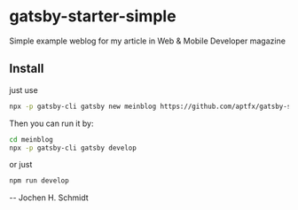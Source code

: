 # gatsby-starter-simple

Simple example weblog for my article in Web &amp; Mobile Developer magazine

## Install

just use

```sh
npx -p gatsby-cli gatsby new meinblog https://github.com/aptfx/gatsby-starter-simple
```

Then you can run it by:
```sh
cd meinblog
npx -p gatsby-cli gatsby develop
```

or just

```sh
npm run develop
```

--
Jochen H. Schmidt